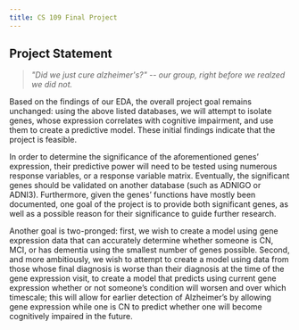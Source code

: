 ```yaml
---
title: CS 109 Final Project
---
```


## Project Statement

>*"Did we just cure alzheimer's?" -- our group, right before we realzed we did not.*

Based on the findings of our EDA, the overall project goal remains unchanged: using the above listed databases, we will attempt to isolate genes, whose expression correlates with cognitive impairment, and use them to create a predictive model. These initial findings indicate that the project is feasible. 

In order to determine the significance of the aforementioned genes’ expression, their predictive power will need to be tested using numerous response variables, or a response variable matrix. Eventually, the significant genes should be validated on another database (such as ADNIGO or ADNI3). Furthermore, given the genes’ functions have mostly been documented, one goal of the project is to provide both significant genes, as well as a possible reason for their significance to guide further research.

Another goal is two-pronged: first, we wish to create a model using gene expression data that can accurately determine whether someone is CN, MCI, or has dementia using the smallest number of genes possible. Second, and more ambitiously, we wish to attempt to create a model using data from those whose final diagnosis is worse than their diagnosis at the time of the gene expression visit, to create a model that predicts using current gene expression whether or not someone’s condition will worsen and over which timescale; this will allow for earlier detection of Alzheimer’s by allowing gene expression while one is CN to predict whether one will become cognitively impaired in the future.


